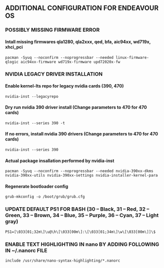 ## ADDITIONAL CONFIGURATION FOR ENDEAVOUR OS

### POSSIBLY MISSING FIRMWARE ERROR
#### Intall missing firmwares qla1280, qla2xxx, qed, bfa, aic94xx, wd719x, xhci_pci
`pacman -Syuq --noconfirm --noprogressbar --needed linux-firmware-qlogic aic94xx-firmware wd719x-firmware upd72020x-fw`


### NVIDIA LEGACY DRIVER INSTALLATION

#### Enable kernel-lts repo for legacy nvidia cards (390, 470)
`nvidia-inst --legacyrepo`

#### Dry run nvidia 390 driver install (Change parameters to 470 for 470 cards)
`nvidia-inst --series 390 -t`

#### If no errors, install nvidia 390 drivers (Change parameters to 470 for 470 cards)
`nvidia-inst --series 390`
#### Actual package insallation performed by nvidia-inst
`pacman -Syuq --noconfirm --noprogressbar --needed nvidia-390xx-dkms nvidia-390xx-utils nvidia-390xx-settings nvidia-installer-kernel-para`

#### Regenerate bootloader config
`grub-mkconfig -o /boot/grub/grub.cfg`


### UPDATE DEFAULT PS1 FOR BASH (30 – Black, 31 – Red, 32 – Green, 33 – Brown, 34 – Blue, 35 – Purple, 36 – Cyan, 37 – Light gray)
`PS1=[\033[01;32m\]\u@\h\[\033[00m\]:\[\033[01;34m\]\w\[\033[00m\]]\$`


### ENABLE TEXT HIGHLIGHTING IN nano BY ADDING FOLLOWING IN ~/.nanorc FILE
`include /usr/share/nano-syntax-highlighting/*.nanorc`
